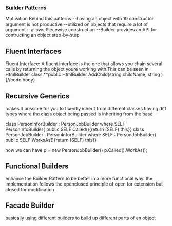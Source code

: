 ### Builder Patterns

Motivation Behind this patterns
--having an object with 10 constructor argument is not productive
--utilized on objects that require a lot of argument
--allows Piecewise construction
--Builder provides an API for contructing an object step-by-step

## Fluent Interfaces

Fluent Interface: A fluent interface is the one that allows you chain several calls by returning the object youre working with.This can be seen in HtmlBuilder class
\*\*public HtmlBuilder AddChild(string childName, string ){//code body}

## Recursive Generics

makes it possible for you to fluently inherit from different classes having diff types
where the class object being passed is inheriting from the base

class PersonInforBuilder<SELF> : PersonJobBuilder where SELF : PersonInfoBuilder{ public SELF Called(){return (SELF) this}}
class PersonJobBuilder<SELF> : PersonInforBuilder where SELF : PersonJobBuilder{ public SELF WorksAs(){return (SELF) this}}

now we can have
p = new PersonJobBuilder()
p.Called().WorkAs();

## Functional Builders

enhance the Builder Pattern to be better in a more functional way. the implementation follows the openclosed principle of open for extension but closed for modification

## Facade Builder

basically using different builders to build up different parts of an object
